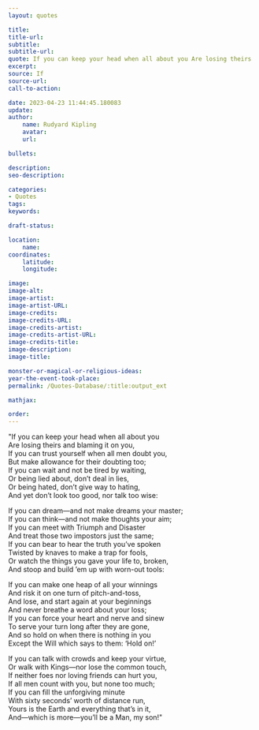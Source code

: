 ```yaml
---
layout: quotes

title:
title-url:
subtitle:
subtitle-url:
quote: If you can keep your head when all about you Are losing theirs
excerpt:
source: If
source-url:
call-to-action:

date: 2023-04-23 11:44:45.180083
update:
author:
    name: Rudyard Kipling
    avatar:
    url:

bullets:

description:
seo-description:

categories:
- Quotes
tags:
keywords:

draft-status:

location:
    name:
coordinates:
    latitude:
    longitude:

image:
image-alt:
image-artist:
image-artist-URL:
image-credits:
image-credits-URL:
image-credits-artist:
image-credits-artist-URL:
image-credits-title:
image-description:
image-title:

monster-or-magical-or-religious-ideas:
year-the-event-took-place:
permalink: /Quotes-Database/:title:output_ext

mathjax:

order:
---
```

"If you can keep your head when all about you\
    Are losing theirs and blaming it on you,\
If you can trust yourself when all men doubt you,\
    But make allowance for their doubting too;\
If you can wait and not be tired by waiting,\
    Or being lied about, don’t deal in lies,\
Or being hated, don’t give way to hating,\
    And yet don’t look too good, nor talk too wise:

If you can dream—and not make dreams your master;\
    If you can think—and not make thoughts your aim;\
If you can meet with Triumph and Disaster\
    And treat those two impostors just the same;\
If you can bear to hear the truth you’ve spoken\
    Twisted by knaves to make a trap for fools,\
Or watch the things you gave your life to, broken,\
    And stoop and build ’em up with worn-out tools:

If you can make one heap of all your winnings\
    And risk it on one turn of pitch-and-toss,\
And lose, and start again at your beginnings\
    And never breathe a word about your loss;\
If you can force your heart and nerve and sinew\
    To serve your turn long after they are gone,\
And so hold on when there is nothing in you\
    Except the Will which says to them: ‘Hold on!’

If you can talk with crowds and keep your virtue,\
    Or walk with Kings—nor lose the common touch,\
If neither foes nor loving friends can hurt you,\
    If all men count with you, but none too much;\
If you can fill the unforgiving minute\
    With sixty seconds’ worth of distance run,\
Yours is the Earth and everything that’s in it,\
    And—which is more—you’ll be a Man, my son!"

